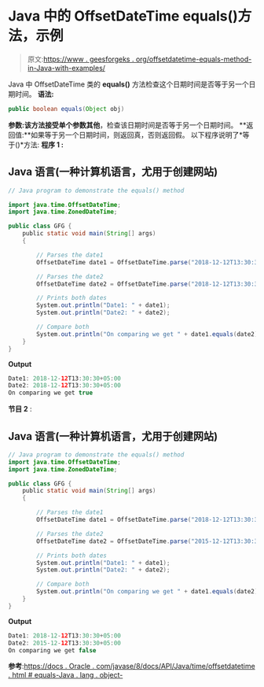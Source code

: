 # Java 中的 OffsetDateTime equals()方法，示例

> 原文:[https://www . geesforgeks . org/offsetdatetime-equals-method-in-Java-with-examples/](https://www.geeksforgeeks.org/offsetdatetime-equals-method-in-java-with-examples/)

Java 中 OffsetDateTime 类的 **equals()** 方法检查这个日期时间是否等于另一个日期时间。
**语法:**

```java
public boolean equals(Object obj)
```

**参数:**该方法接受单个参数**其他**，检查该日期时间是否等于另一个日期时间。
**返回值:**如果等于另一个日期时间，则返回真，否则返回假。
以下程序说明了*等于()*方法:
**程序 1 :**

## Java 语言(一种计算机语言，尤用于创建网站)

```java
// Java program to demonstrate the equals() method

import java.time.OffsetDateTime;
import java.time.ZonedDateTime;

public class GFG {
    public static void main(String[] args)
    {

        // Parses the date1
        OffsetDateTime date1 = OffsetDateTime.parse("2018-12-12T13:30:30+05:00");

        // Parses the date2
        OffsetDateTime date2 = OffsetDateTime.parse("2018-12-12T13:30:30+05:00");

        // Prints both dates
        System.out.println("Date1: " + date1);
        System.out.println("Date2: " + date2);

        // Compare both
        System.out.println("On comparing we get " + date1.equals(date2));
    }
}
```

**Output**

```java
Date1: 2018-12-12T13:30:30+05:00
Date2: 2018-12-12T13:30:30+05:00
On comparing we get true
```

**节目 2** :

## Java 语言(一种计算机语言，尤用于创建网站)

```java
// Java program to demonstrate the equals() method
import java.time.OffsetDateTime;
import java.time.ZonedDateTime;

public class GFG {
    public static void main(String[] args)
    {

        // Parses the date1
        OffsetDateTime date1 = OffsetDateTime.parse("2018-12-12T13:30:30+05:00");

        // Parses the date2
        OffsetDateTime date2 = OffsetDateTime.parse("2015-12-12T13:30:30+05:00");

        // Prints both dates
        System.out.println("Date1: " + date1);
        System.out.println("Date2: " + date2);

        // Compare both
        System.out.println("On comparing we get " + date1.equals(date2));
    }
}
```

**Output**

```java
Date1: 2018-12-12T13:30:30+05:00
Date2: 2015-12-12T13:30:30+05:00
On comparing we get false
```

**参考**:[https://docs . Oracle . com/javase/8/docs/API/Java/time/offsetdatetime . html # equals-Java . lang . object-](https://docs.oracle.com/javase/8/docs/api/java/time/OffsetDateTime.html#equals-java.lang.Object-)